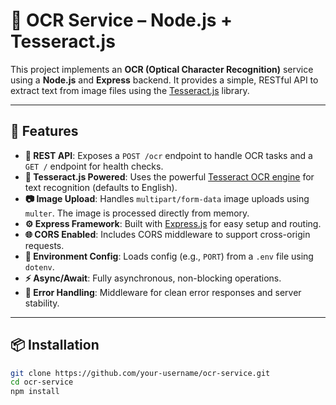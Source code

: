 # 🧠 OCR Service – Node.js + Tesseract.js

This project implements an **OCR (Optical Character Recognition)** service using a **Node.js** and **Express** backend. It provides a simple, RESTful API to extract text from image files using the [Tesseract.js](https://github.com/naptha/tesseract.js) library.

---

## 🚀 Features

- **📡 REST API**: Exposes a `POST /ocr` endpoint to handle OCR tasks and a `GET /` endpoint for health checks.
- **🧠 Tesseract.js Powered**: Uses the powerful [Tesseract OCR engine](https://tesseract.projectnaptha.com/) for text recognition (defaults to English).
- **📷 Image Upload**: Handles `multipart/form-data` image uploads using `multer`. The image is processed directly from memory.
- **⚙️ Express Framework**: Built with [Express.js](https://expressjs.com/) for easy setup and routing.
- **🌐 CORS Enabled**: Includes CORS middleware to support cross-origin requests.
- **🔐 Environment Config**: Loads config (e.g., `PORT`) from a `.env` file using `dotenv`.
- **⚡ Async/Await**: Fully asynchronous, non-blocking operations.
- **🚨 Error Handling**: Middleware for clean error responses and server stability.

---

## 📦 Installation

```bash
git clone https://github.com/your-username/ocr-service.git
cd ocr-service
npm install

